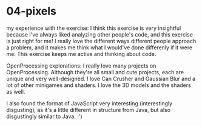 # 04-pixels
my experience with the exercise:
I think this exercise is very insightful because I've always liked analyzing other people's code, and this exercise is just right for me! I really love the different ways different people approach a problem, and it makes me think what I would've done differenly if it were me. This exercise keeps me active and thinking about code. 

OpenProcessing explorations:
I really love many projects on OpenProcessing. Although they're all small and cute projects, each are unique and very well-designed. I love Can Crusher and Gaussian Blur and a lot of other minigames and shaders. I love the 3D models and the shaders as well. 

I also found the format of JavaScript very interesting (interestingly disgusting), as it's a little different in structure from Java, but also disgustingly similar to Java. :')

